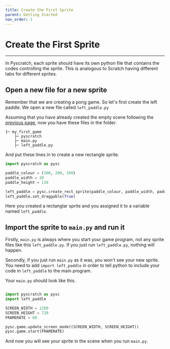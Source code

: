 ```yaml
---
title: Create the First Sprite
parent: Getting Started
nav_order: 1
---
```

# Create the First Sprite
---
In Pyscratch, each sprite should have its own python file that contains the codes controlling the sprite. This is analogous to Scratch having different tabs for different sprites.   

## Open a new file for a new sprite
Remember that we are creating a pong game. So let's first create the left paddle. We open a new file called `left_paddle.py`

Assuming that you have already created the empty scene following the [previous page](index), now you have these files in the folder. 
```
├─ my_first_game
    ├─ pyscratch
    ├─ main.py
    ├─ left_paddle.py
```

And put these lines in to create a new rectangle sprite.
```python
import pyscratch as pysc

paddle_colour = (200, 200, 200)
paddle_width = 20
paddle_height = 130

left_paddle = pysc.create_rect_sprite(paddle_colour, paddle_width, paddle_height)
left_paddle.set_draggable(True)
```

Here you created a rectanglar sprite and you assigned it to a variable named `left_paddle`. 



## Import the sprite to `main.py` and run it
Firstly, `main.py` is always where you start your game program, not any sprite files like this `left_paddle.py`. If you just run `left_paddle.py`, nothing will happen. 

Secondly, if you just run `main.py` as it was, you won't see your new sprite. You need to add `import left_paddle` in order to tell python to include your code in `left_paddle` to the main program. 

Your `main.py` should look like this. 
```python

import pyscratch as pysc
import left_paddle

SCREEN_WIDTH = 1280
SCREEN_HEIGHT = 720
FRAMERATE = 60

pysc.game.update_screen_mode((SCREEN_WIDTH, SCREEN_HEIGHT))
pysc.game.start(FRAMERATE)
```

And now you will see your sprite in the scene when you run `main.py`.